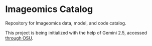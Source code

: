 # Imageomics Catalog

Repository for Imageomics data, model, and code catalog.

This project is being initialized with the help of Gemini 2.5, accessed [through OSU](https://ai.osu.edu/faculty-staff-students/approved-ai-tools).
